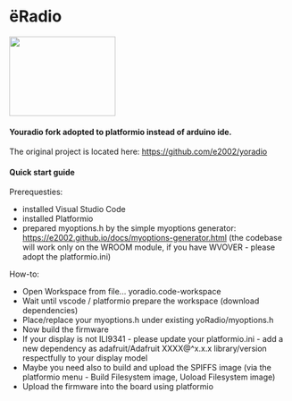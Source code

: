 # ёRadio
<img src="images/yologo.png" width="190" height="142">

#### Youradio fork adopted to platformio instead of arduino ide.

The original project is located here: https://github.com/e2002/yoradio

#### Quick start guide

Prerequesties:

- installed Visual Studio Code
- installed Platformio
- prepared myoptions.h by the simple myoptions generator: https://e2002.github.io/docs/myoptions-generator.html (the codebase will work only on the WROOM module, if you have WVOVER - please adopt the platformio.ini)

How-to:

- Open Workspace from file... yoradio.code-workspace
- Wait until vscode / platformio prepare the workspace (download dependencies)
- Place/replace your myoptions.h under existing yoRadio/myoptions.h
- Now build the firmware
- If your display is not ILI9341 - please update your platformio.ini - add a new dependency as adafruit/Adafruit XXXX@^x.x.x library/version respectfully to your display model
- Maybe you need also to build and upload the SPIFFS image (via the platformio menu - Build Filesystem image, Uoload Filesystem image)
- Upload the firmware into the board using platformio
